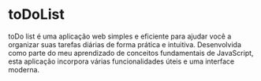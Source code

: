 # toDoList
 toDo list é uma aplicação web simples e eficiente para ajudar você a organizar suas tarefas diárias de forma prática e intuitiva. Desenvolvida como parte do meu aprendizado de conceitos fundamentais de JavaScript, esta aplicação incorpora várias funcionalidades úteis e uma interface moderna.
